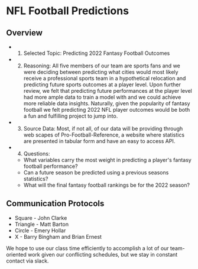 # NFL Football Predictions
## Overview
- 1. Selected Topic: Predicting 2022 Fantasy Football Outcomes
- 2. Reasoning: All five members of our team are sports fans and we were deciding between predicting what cities would most likely receive a professional sports team in a hypothetical relocation and predicting future sports outcomes at a player level. Upon further review, we felt that predicting future performances at the player level had more ample data to train a model with and we could achieve more reliable data insights. Naturally, given the popularity of fantasy football we felt predicting 2022 NFL player outcomes would be both a fun and fulfilling project to jump into. 
- 3. Source Data: Most, if not all, of our data will be providing through web scapes of Pro-Football-Reference, a website where statistics are presented in tabular form and have an easy to access API. 
- 4. Questions:
    - What variables carry the most weight in predicting a player's fantasy football performance?
    - Can a future season be predicted using a previous seasons statistics?
    - What will the final fantasy football rankings be for the 2022 season?

## Communication Protocols
- Square - John Clarke
- Triangle - Matt Barton
- Circle - Emery Hollar
- X - Barry Bingham and Brian Ernest

We hope to use our class time efficiently to accomplish a lot of our team-oriented work given our conflicting schedules, but we stay in constant contact via slack.

